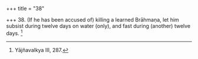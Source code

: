 +++
title = "38"

+++
38. (If he has been accused of) killing a learned Brāhmaṇa, let him subsist during twelve days on water (only), and fast during (another) twelve days. [^26] 


[^26]:  Yājñavalkya III, 287.
